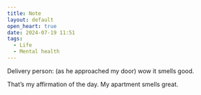 ```yaml
---
title: Note
layout: default
open_heart: true
date: 2024-07-19 11:51
tags:
  - Life
  - Mental health
---
```


Delivery person: (as he approached my door) wow it smells good.

That’s my affirmation of the day. My apartment smells great.
